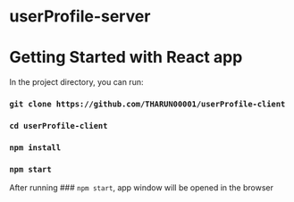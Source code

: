 # userProfile-server

# Getting Started with React app


In the project directory, you can run:

### `git clone https://github.com/THARUN00001/userProfile-client`
### `cd userProfile-client`
### `npm install`
### `npm start`


After running ### `npm start`, app window will be opened in the browser
